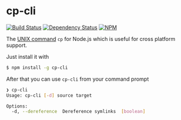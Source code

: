 # cp-cli

[![Build Status](https://travis-ci.org/screendriver/cp-cli.svg?branch=master)](https://travis-ci.org/screendriver/cp-cli)
[![Dependency Status](https://david-dm.org/screendriver/cp-cli.svg)](https://david-dm.org/screendriver/cp-cli)
[![NPM](https://nodei.co/npm/cp-cli.png?compact=true)](https://npmjs.org/package/cp-cli)

The [UNIX command](https://en.wikipedia.org/wiki/Cp_(Unix)) `cp` for Node.js
which is useful for cross platform support.

Just install it with

```sh
$ npm install -g cp-cli
```

After that you can use `cp-cli` from your command prompt

```sh
❯ cp-cli
Usage: cp-cli [-d] source target

Options:
  -d, --dereference  Dereference symlinks  [boolean]
```
